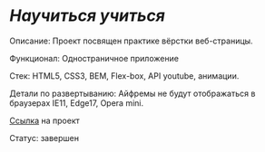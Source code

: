 # _Научиться учиться_


Описание: Проект посвящен практике вёрстки веб-страницы.

Функционал: Одностраничное приложение

Стек: HTML5, CSS3, BEM, Flex-box, API youtube, анимации.

Детали по развертыванию: Айфремы не будут отображаться в браузерах IE11, Edge17, Opera mini.

[Ссылка](https://alzot89.github.io/how-to-learn/) на проект

Статус: завершен
